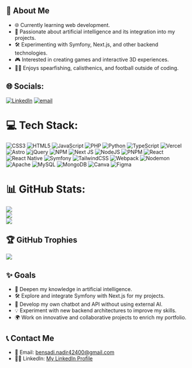 <h2>💫 About Me</h2>
<ul>
  <li>🌐 Currently learning web development.</li>
  <li>🤖 Passionate about artificial intelligence and its integration into my projects.</li>
  <li>🛠️ Experimenting with Symfony, Next.js, and other backend technologies.</li>
  <li>🎮 Interested in creating games and interactive 3D experiences.</li>
  <li>🏋️‍♂️ Enjoys spearfishing, calisthenics, and football outside of coding.</li>
</ul>

## 🌐 Socials:
[![LinkedIn](https://img.shields.io/badge/LinkedIn-%230077B5.svg?logo=linkedin&logoColor=white)](https://linkedin.com/in/https://www.linkedin.com/in/nadir-bensadi-847aab226/) [![email](https://img.shields.io/badge/Email-D14836?logo=gmail&logoColor=white)](mailto:bensadi.nadir42400@gmail.com) 

# 💻 Tech Stack:
![CSS3](https://img.shields.io/badge/css3-%231572B6.svg?style=for-the-badge&logo=css3&logoColor=white) ![HTML5](https://img.shields.io/badge/html5-%23E34F26.svg?style=for-the-badge&logo=html5&logoColor=white) ![JavaScript](https://img.shields.io/badge/javascript-%23323330.svg?style=for-the-badge&logo=javascript&logoColor=%23F7DF1E) ![PHP](https://img.shields.io/badge/php-%23777BB4.svg?style=for-the-badge&logo=php&logoColor=white) ![Python](https://img.shields.io/badge/python-3670A0?style=for-the-badge&logo=python&logoColor=ffdd54) ![TypeScript](https://img.shields.io/badge/typescript-%23007ACC.svg?style=for-the-badge&logo=typescript&logoColor=white) ![Vercel](https://img.shields.io/badge/vercel-%23000000.svg?style=for-the-badge&logo=vercel&logoColor=white) ![Astro](https://img.shields.io/badge/astro-%232C2052.svg?style=for-the-badge&logo=astro&logoColor=white) ![jQuery](https://img.shields.io/badge/jquery-%230769AD.svg?style=for-the-badge&logo=jquery&logoColor=white) ![NPM](https://img.shields.io/badge/NPM-%23CB3837.svg?style=for-the-badge&logo=npm&logoColor=white) ![Next JS](https://img.shields.io/badge/Next-black?style=for-the-badge&logo=next.js&logoColor=white) ![NodeJS](https://img.shields.io/badge/node.js-6DA55F?style=for-the-badge&logo=node.js&logoColor=white) ![PNPM](https://img.shields.io/badge/pnpm-%234a4a4a.svg?style=for-the-badge&logo=pnpm&logoColor=f69220) ![React](https://img.shields.io/badge/react-%2320232a.svg?style=for-the-badge&logo=react&logoColor=%2361DAFB) ![React Native](https://img.shields.io/badge/react_native-%2320232a.svg?style=for-the-badge&logo=react&logoColor=%2361DAFB) ![Symfony](https://img.shields.io/badge/symfony-%23000000.svg?style=for-the-badge&logo=symfony&logoColor=white) ![TailwindCSS](https://img.shields.io/badge/tailwindcss-%2338B2AC.svg?style=for-the-badge&logo=tailwind-css&logoColor=white) ![Webpack](https://img.shields.io/badge/webpack-%238DD6F9.svg?style=for-the-badge&logo=webpack&logoColor=black) ![Nodemon](https://img.shields.io/badge/NODEMON-%23323330.svg?style=for-the-badge&logo=nodemon&logoColor=%BBDEAD) ![Apache](https://img.shields.io/badge/apache-%23D42029.svg?style=for-the-badge&logo=apache&logoColor=white) ![MySQL](https://img.shields.io/badge/mysql-4479A1.svg?style=for-the-badge&logo=mysql&logoColor=white) ![MongoDB](https://img.shields.io/badge/MongoDB-%234ea94b.svg?style=for-the-badge&logo=mongodb&logoColor=white) ![Canva](https://img.shields.io/badge/Canva-%2300C4CC.svg?style=for-the-badge&logo=Canva&logoColor=white) ![Figma](https://img.shields.io/badge/figma-%23F24E1E.svg?style=for-the-badge&logo=figma&logoColor=white)
# 📊 GitHub Stats:
![](https://github-readme-stats.vercel.app/api?username=Nadir-Bsd&theme=aura&hide_border=false&include_all_commits=false&count_private=false)<br/>
![](https://github-readme-streak-stats.herokuapp.com/?user=Nadir-Bsd&theme=aura&hide_border=false)<br/>
![](https://github-readme-stats.vercel.app/api/top-langs/?username=Nadir-Bsd&theme=aura&hide_border=false&include_all_commits=false&count_private=false&layout=compact)

## 🏆 GitHub Trophies
![](https://github-profile-trophy.vercel.app/?username=Nadir-Bsd&theme=radical&no-frame=true&no-bg=false&margin-w=4)

<!-- Proudly created with GPRM ( https://gprm.itsvg.in ) -->

<h2>✨ Goals</h2>
<ul>
  <li>🤖 Deepen my knowledge in artificial intelligence.</li>
  <li>🛠️ Explore and integrate Symfony with Next.js for my projects.</li>
  <li>🚀 Develop my own chatbot and API without using external AI.</li>
  <li>💡 Experiment with new backend architectures to improve my skills.</li>
  <li>🌍 Work on innovative and collaborative projects to enrich my portfolio.</li>
</ul>

<h2>📞 Contact Me</h2>
<ul>
  <li>📧 Email: <a href="mailto:bensadi.nadir42400@gmail.com">bensadi.nadir42400@gmail.com</a></li>
  <li>👨‍🎓 LinkedIn: <a href="https://www.linkedin.com/in/nadir-bensadi-847aab226/" target="_blank">My LinkedIn Profile</a></li>
</ul>
